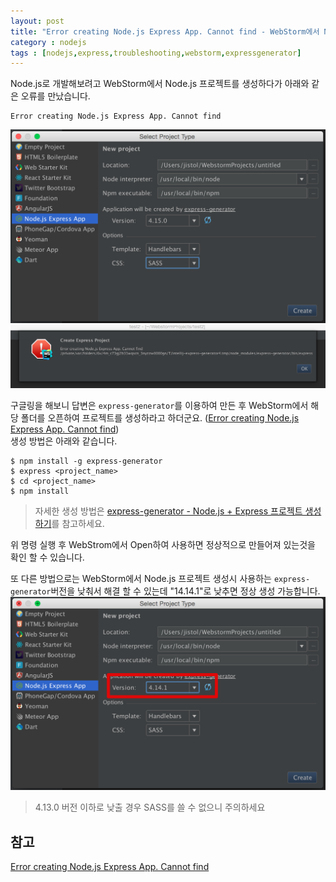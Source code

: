 ```yaml
---
layout: post
title: "Error creating Node.js Express App. Cannot find - WebStorm에서 Node.js프로젝트 생성시 오류"
category : nodejs
tags : [nodejs,express,troubleshooting,webstorm,expressgenerator]
---
```

Node.js로 개발해보려고 WebStorm에서 Node.js 프로젝트를 생성하다가 아래와 같은 오류를 만났습니다.

```text
Error creating Node.js Express App. Cannot find 
```
![create-project](/assets/img/nodejs/error-creating-node_js-express_app-cannot_find/1.png)      
![error-message](/assets/img/nodejs/error-creating-node_js-express_app-cannot_find/2.png)     

구글링을 해보니 답변은 `express-generator`를 이용하여 만든 후 WebStorm에서 해당 폴더를 오픈하여 프로젝트를 생성하라고 하더군요. ([Error creating Node.js Express App. Cannot find](https://stackoverflow.com/questions/43125932/error-creating-node-js-express-app-cannot-find))       
생성 방법은 아래와 같습니다.    

```console
$ npm install -g express-generator
$ express <project_name>
$ cd <project_name>
$ npm install
```
> 자세한 생성 방법은 [express-generator - Node.js + Express 프로젝트 생성하기](/nodejs/2017/09/07/express-generator/)를 참고하세요.      

위 명령 실행 후 WebStrom에서 Open하여 사용하면 정상적으로 만들어져 있는것을 확인 할 수 있습니다.   

또 다른 방법으로는 WebStorm에서 Node.js 프로젝트 생성시 사용하는 `express-generator`버전을 낮춰서 해결 할 수 있는데 "14.14.1"로 낮추면 정상 생성 가능합니다.    
![downgrade-version](/assets/img/nodejs/error-creating-node_js-express_app-cannot_find/3.png)      

> 4.13.0 버전 이하로 낮출 경우 SASS를 쓸 수 없으니 주의하세요 

참고
----
[Error creating Node.js Express App. Cannot find](https://stackoverflow.com/questions/43125932/error-creating-node-js-express-app-cannot-find)




